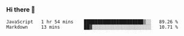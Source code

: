 ### Hi there 👋

<!--START_SECTION:waka-->
```text
JavaScript   1 hr 54 mins    ██████████████████████▒░░   89.26 % 
Markdown     13 mins         ██▓░░░░░░░░░░░░░░░░░░░░░░   10.71 % 
```
<!--END_SECTION:waka-->

<!--
**acasarsa/acasarsa** is a ✨ _special_ ✨ repository because its `README.md` (this file) appears on your GitHub profile.

Here are some ideas to get you started:

- 🔭 I’m currently working on ...
- 🌱 I’m currently learning ...
- 👯 I’m looking to collaborate on ...
- 🤔 I’m looking for help with ...
- 💬 Ask me about ...
- 📫 How to reach me: ...
- 😄 Pronouns: ...
- ⚡ Fun fact: ...
-->
